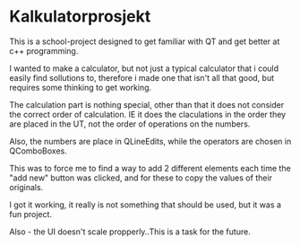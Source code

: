 # Kalkulatorprosjekt
This is a school-project designed to get familiar with QT and get better at c++ programming.

I wanted to make a calculator, but not just a typical calculator that i could easily find sollutions to, therefore i made one that isn't all that good, but requires some thinking to get working.

The calculation part is nothing special, other than that it does not consider the correct order of calculation. IE it does the claculations in the order they are placed in the UT, not the order of operations on the numbers.

Also, the numbers are place in QLineEdits, while the operators are chosen in QComboBoxes.

This was to force me to find a way to add 2 different elements each time the "add new" button was clicked, and for these to copy the values of their originals.

I got it working, it really is not something that should be used, but it was a fun project.

Also - the UI doesn't scale propperly..This is a task for the future.
